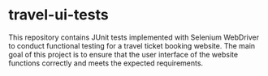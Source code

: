 # travel-ui-tests


This repository contains JUnit tests implemented with Selenium WebDriver to conduct functional testing for a travel ticket booking website. The main goal of this project is to ensure that the user interface of the website functions correctly and meets the expected requirements.